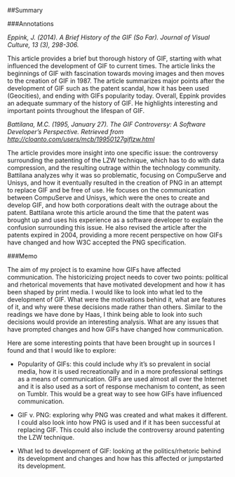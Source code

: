 ##Summary

###Annotations

_Eppink, J. (2014). A Brief History of the GIF (So Far). Journal of Visual Culture, 13 (3), 298-306._

This article provides a brief but thorough history of GIF, starting with what influenced the development of GIF to current times. The article links the beginnings of GIF with fascination towards moving images and then moves to the creation of GIF in 1987. The article summarizes major points after the development of GIF such as the patent scandal, how it has been used (Geocities), and ending with GIFs popularity today. Overall, Eppink provides an adequate summary of the history of GIF. He highlights interesting and important points throughout the lifespan of GIF. 

_Battilana, M.C. (1995, January 27). The GIF Controversy: A Software Developer’s Perspective. Retrieved from http://cloanto.com/users/mcb/19950127giflzw.html_

The article provides more insight into one specific issue: the controversy surrounding the patenting of the LZW technique, which has to do with data compression, and the resulting outrage within the technology community. Battilana analyzes why it was so problematic, focusing on CompuServe and Unisys, and how it eventually resulted in the creation of PNG in an attempt to replace GIF and be free of use. He focuses on the communication between CompuServe and Unisys, which were the ones to create and develop GIF, and how both corporations dealt with the outrage about the patent. Battilana wrote this article around the time that the patent was brought up and uses his experience as a software developer to explain the confusion surrounding this issue. He also revised the article after the patents expired in 2004, providing a more recent perspective on how GIFs have changed and how W3C accepted the PNG specification.

###Memo

The aim of my project is to examine how GIFs have affected communication. The historicizing project needs to cover two points: political and rhetorical movements that have motivated development and how it has been shaped by print media. I would like to look into what led to the development of GIF. What were the motivations behind it, what are features of it, and why were these decisions made rather than others. Similar to the readings we have done by Haas, I think being able to look into such decisions would provide an interesting analysis. What are any issues that have prompted changes and how GIFs have changed how communication. 

Here are some interesting points that have been brought up in sources I found and that I would like to explore:

- Popularity of GIFs: this could include why it’s so prevalent in social media, how it is used recreationally and in a more professional settings as a means of communication. GIFs are used almost all over the Internet and it is also used as a sort of response mechanism to content, as seen on Tumblr. This would be a great way to see how GIFs have influenced communication.

- GIF v. PNG: exploring why PNG was created and what makes it different. I could also look into how PNG is used and if it has been successful at replacing GIF. This could also include the controversy around patenting the LZW technique.

- What led to development of GIF: looking at the politics/rhetoric behind its development and changes and how has this affected or jumpstarted its development. 


